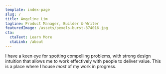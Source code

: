```yaml
---
template: index-page
slug: /
title: Angeline Lim
tagline: Product Manager, Builder & Writer
featuredImage: /assets/pexels-burst-374016.jpg
cta:
  ctaText: Learn More
  ctaLink: /about
---
```

I have a keen eye for spotting compelling problems, with strong design intuition that allows me to work effectively with people to deliver value. This is a place where I house *most* of my work in progress.